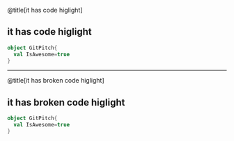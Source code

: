 @title[it has code higlight]
## it has code higlight

```scala
object GitPitch{
  val IsAwesome=true
}
```

---
@title[it has broken code higlight]

## it has broken code higlight

```scala
object GitPitch{
  val IsAwesome=true
}
```
